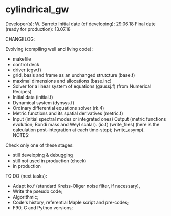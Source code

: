 # cylindrical_gw

Developer(s): W. Barreto
Initial date (of developing):      29.06.18
Final date (ready for production): 13.07.18 

CHANGELOG:

Evolving (compiling well and living code):

- makefile
- control deck
- driver (cgw.f)
- grid, basis and frame as an unchanged strutcture (base.f)
- maximal dimensions and allocations (base.inc)
- Solver for a linear system of equations (gaussj.f) (from Numerical Recipes)
- Initial data (initial.f)
- Dynamical system (dynsys.f) 
- Ordinary differential equations solver (rk.4)
- Metric functions and its spatial derivatives (metric.f)
- Input (initial spectral modes or integrated ones) Output (metric functions evolution;
  Bondi mass and Weyl scalar). (io.f) (write_files) (here is the calculation post-integration
  at each time-step); (write_asymp).  
NOTES:

Check only one of these stages:

- still developing &  debugging 
- still not used in production (check)
- in production 

TO DO (next tasks):

- Adapt ko.f (standard Kreiss-Oliger noise filter, if necessary), 
- Write the pseudo code;
- Algorithmic;
- Code's history, referential Maple script and pre-codes;
- F90, C and Python versions;
 
